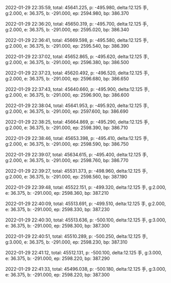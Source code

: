 2022-01-29 22:35:59, total: 45641.225, p: -495.980, delta:12.125 手, g:2.000, e: 36.375, b: -291.000, ep: 2594.980, bp: 386.370

2022-01-29 22:36:20, total: 45650.319, p: -495.700, delta:12.125 手, g:2.000, e: 36.375, b: -291.000, ep: 2595.020, bp: 386.340

2022-01-29 22:36:41, total: 45669.598, p: -495.580, delta:12.125 手, g:2.000, e: 36.375, b: -291.000, ep: 2595.540, bp: 386.390

2022-01-29 22:37:02, total: 45652.865, p: -495.620, delta:12.125 手, g:2.000, e: 36.375, b: -291.000, ep: 2596.380, bp: 386.500

2022-01-29 22:37:23, total: 45620.492, p: -496.520, delta:12.125 手, g:2.000, e: 36.375, b: -291.000, ep: 2596.680, bp: 386.650

2022-01-29 22:37:43, total: 45640.660, p: -495.900, delta:12.125 手, g:2.000, e: 36.375, b: -291.000, ep: 2596.900, bp: 386.600

2022-01-29 22:38:04, total: 45641.953, p: -495.920, delta:12.125 手, g:2.000, e: 36.375, b: -291.000, ep: 2597.600, bp: 386.690

2022-01-29 22:38:25, total: 45664.869, p: -495.290, delta:12.125 手, g:2.000, e: 36.375, b: -291.000, ep: 2598.390, bp: 386.710

2022-01-29 22:38:46, total: 45653.398, p: -495.410, delta:12.125 手, g:2.000, e: 36.375, b: -291.000, ep: 2598.590, bp: 386.750

2022-01-29 22:39:07, total: 45634.615, p: -495.400, delta:12.125 手, g:2.000, e: 36.375, b: -291.000, ep: 2598.760, bp: 386.770

2022-01-29 22:39:27, total: 45531.373, p: -498.960, delta:12.125 手, g:2.000, e: 36.375, b: -291.000, ep: 2598.560, bp: 387.190

2022-01-29 22:39:48, total: 45522.151, p: -499.320, delta:12.125 手, g:2.000, e: 36.375, b: -291.000, ep: 2598.360, bp: 387.210

2022-01-29 22:40:09, total: 45513.691, p: -499.510, delta:12.125 手, g:2.000, e: 36.375, b: -291.000, ep: 2598.330, bp: 387.230

2022-01-29 22:40:30, total: 45513.636, p: -500.100, delta:12.125 手, g:3.000, e: 36.375, b: -291.000, ep: 2598.300, bp: 387.300

2022-01-29 22:40:51, total: 45510.289, p: -500.250, delta:12.125 手, g:3.000, e: 36.375, b: -291.000, ep: 2598.230, bp: 387.310

2022-01-29 22:41:12, total: 45512.131, p: -500.100, delta:12.125 手, g:3.000, e: 36.375, b: -291.000, ep: 2598.220, bp: 387.290

2022-01-29 22:41:33, total: 45496.038, p: -500.180, delta:12.125 手, g:3.000, e: 36.375, b: -291.000, ep: 2598.220, bp: 387.300